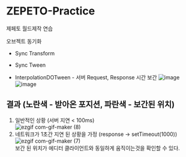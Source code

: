 # ZEPETO-Practice
 제페토 월드제작 연습 
 
오브젝트 동기화
- Sync Transform
- Sync Tween   

   
- InterpolationDOTween - 서버 Request, Response 시간 보간 
![image](https://user-images.githubusercontent.com/82865325/201308050-03aed1f3-ff86-4e36-b71d-6dd93f0b0ad7.png)
![image](https://user-images.githubusercontent.com/82865325/201307844-4057e20e-7ed8-4b99-a246-6bb107db45ed.png)   
## 결과 (노란색 - 받아온 포지션, 파란색 - 보간된 위치)   
1. 일반적인 상황 (서버 지연 < 100ms)   
![ezgif com-gif-maker (8)](https://user-images.githubusercontent.com/82865325/201810307-d07452a3-47c1-4ede-b6d2-6282214c7222.gif)
2. 네트워크가 1초간 지연 된 상황을 가정 (response → setTimeout(1000))   
![ezgif com-gif-maker (7)](https://user-images.githubusercontent.com/82865325/201810299-80c1ce8d-2779-40fc-b971-5c020b776201.gif)   
보간 된 위치가 에디터 클라이언트와 동일하게 움직이는것을 확인할 수 있다.
